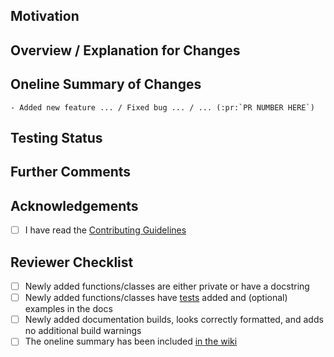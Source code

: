<!--
Thank you for contributing to manim!

Please ensure that your pull request works with the latest
version of manim from this repository.
-->

## Motivation
<!-- Outline your motiviation: why do you feel that your
changes are required? -->

## Overview / Explanation for Changes
<!-- Give an overview of your changes and explain how they 
resolve the situation described in the previous section.

For PRs introducing new features, please provide code snippets
using the newly introduced functionality and ideally even the
expected rendered output. -->

## Oneline Summary of Changes
<!-- Please update the lines below with a oneline summary 
for your changes. It will be included in the list of upcoming changes at 
https://github.com/ManimCommunity/manim/wiki/Changelog-for-next-release -->
```
- Added new feature ... / Fixed bug ... / ... (:pr:`PR NUMBER HERE`)
```

## Testing Status
<!-- Optional (but recommended): your computer specs and
what tests you ran with their results, if any. This section
is also intended for other testing-related comments. -->

## Further Comments
<!-- Optional, any further comments regarding your PR
that might be useful for reviewers.. -->

## Acknowledgements
- [ ] I have read the [Contributing Guidelines](https://docs.manim.community/en/latest/contributing.html)

<!-- Once again, thanks for helping out by contributing to manim! -->


<!-- Do not modify the lines below. -->
## Reviewer Checklist
- [ ] Newly added functions/classes are either private or have a docstring
- [ ] Newly added functions/classes have [tests](https://github.com/ManimCommunity/manim/wiki/Testing) added and (optional) examples in the docs
- [ ] Newly added documentation builds, looks correctly formatted, and adds no additional build warnings
- [ ] The oneline summary has been included [in the wiki](https://github.com/ManimCommunity/manim/wiki/Changelog-for-next-release)

